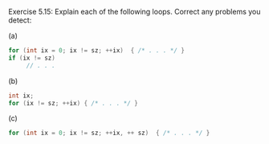 
Exercise 5.15: Explain each of the following loops. Correct any problems
you detect:

(a) 
```cpp
for (int ix = 0; ix != sz; ++ix)  { /* . . . */ }
if (ix != sz)
     // . . .
```
(b) 
```cpp
int ix;
for (ix != sz; ++ix) { /* . . . */ }
```
(c) 
```cpp
for (int ix = 0; ix != sz; ++ix, ++ sz)  { /* . . . */ }
```